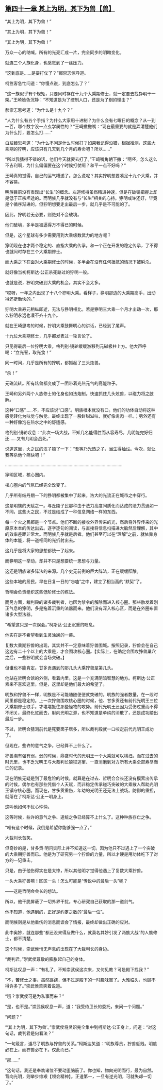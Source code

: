 ## [第四十一章 其上为明，其下为兽【兽】](https://www.xxbiquge.com/11_11207/9240986.html)


  “其上为明，其下为兽！”

  “其上为明，其下为兽！”

  “其上为明，其下为兽！”

  万众一心的呐喊。所有的光亮汇成一片，完全同步的明暗变化。

  就连三个人族化身，也感觉到了一丝压力。

  “这到底是……是要打仗了？”郝崇志惊呼道。

  柯笠客急忙问道：“你慢点说，到底怎么了？”

  “这一族似乎有个规矩，只要同时存在十九个大乘期修士，就一定要去找狰明干一架。”王崎脸色沉静：“不知道是为了控制人口，还是为了别的理由？”

  郝崇志思考道：“为什么是十九个？”

  “人为什么有五个手指？为什么大家用十进制？为什么会有七曜日的概念？从一到一百，哪个数字没一点玄学属性的？”王崎撇撇嘴：“现在最重要的就是弄清楚他们为什么打，要怎么打……”

  白芨臻思考道：“为什么不问是什么时候打？如果我记得没错，根据推测，这些大乘期的狞明，应该只有几天到几个月的寿命吧？所以……”

  “所以我猜得不错的话，他们今天就要去打了。”王崎嘴角朝下撇：“啊呸，怎么这么不吉利啊，为什么偏偏要在这个时候打仗啊？和平一点不好吗？”

  王崎真的觉得，自己的运气糟透了。怎么说呢？其实狞明想要凑足十九个大乘，并不容易。

  明族目前没有表现出“长生”的概念。左道修持虽然精进神速，但是在破镜把握上却是低于正宗坦途的。而明族几乎就没有与“长生”相关的心持。狰明或许还好，毕竟是个循序渐进的，但狞明想要走出最后一步，就几乎是不可能的了。

  因此，狞明若无必要，则绝对不会破境。

  他们破境，多半是被逼得万不得已的时候。

  但是，这个星球有多少需要用到大乘级数武力的地方呢？

  狰明现在也才两个稳定的、直指大乘的传承，和一个正在开发的稳定传承，了不得也就同时存在三个大乘期修士。

  而大乘之下在面对大乘期修士的时候，多半会在没有任何抵抗的情况下被瞬杀。

  就好像当初柯斯达·公正杀死路过的狞明一般。

  也就是说，狞明突破到大乘的机会，其实不会太多。

  “哎呀，一年之内出现了十八个狞明大乘。看样子，狰明那边的大乘期高手，出动得还挺勤快的。”

  狞明大乘寿元稍纵即逝，无法与狰明相比。若是狰明三大乘一个月才出动一次，那么狞明永远也凑不齐十九个。

  就在王崎思考的时候，狞明大乘鼓舞明心的讲话，已经到了尾声。

  十九位大乘期修士，几乎都发表过一轮言论了。

  只见得最后一位狞明大乘，格列别·镜轮缓缓游移到元磁极柱上方。他大声呼喝：“立光誓，取光食！”

  同一时间，几乎是所有的狞明，都抓起了三头炫兽。

  “杀！”

  元磁流转。所有炫兽都变成了一团带着光热元气的高能粒子。

  王崎和另外两个人族修士的化身也如法炮制，快速抓住几头炫兽，以磁力将之肢解。

  这种“口感”……不，不应该说“口感”。明族根本就没有口。他们的功体自动将这种感觉转化为味觉与触觉。最终出现了一股鲜甜滋味，就好像禽肉一样。；另外还有一种好像泡在热水之中的舒适感。

  格列别·镜轮叹息：“此次一场大战，不知几名能得胜而从容寿尽，几明能完好归还……又有几明会战死。”

  说道这里，火之民的汉子顿了一下：“吾等乃光热之子，当生得灿烂。今次，就让我等杀他个痛快吧！”

  ……………………………………………………………………………………

  狰明区域，核心圈内。

  核心圈内的气氛已经完全改变了。

  几乎所有结丹期一下的狰明都被集中了起来。浩大的光流正在城市之中穿行。

  这是明族的天赋之一。与丘陵子民那种由于法力高度同质化而达成的法力贯通如一不同，这些火之民，不过是结成了一种信息网络一样的东西。

  每一个火之民都是一个节点。他们不断的接收外界传来的光，然后将外界传来的光原原本本的传达出去。逐字逐句的阅读，与直接将信息扫描进大脑然后理解，其中的效率差距非常大。而明族几乎就是后者。他们甚至可以在“理解”之前，就依靠身体的本能，将一道相同的光折射出去。

  这几乎是将大家的思想都统一了起来。

  而狰明这一举动，却并不只是想要统一思想与力量。

  这还是明族诸多阵法的来源。几个史无前例的巨大阵法，正在缓缓酝酿。

  这些本地的居民，早在日复一日的“唠嗑”之中，建立了相当高的“默契”了。

  哲明会负责组织这些低阶修士的练法。

  而另方面，裁判殿的诸多裁判者，也因为禁令的解除而进入核心圈。那些散发着刚正气息的狰明，多是拖着沉重的法器而来。他们没有深入核心区，而是在外圈布置诸多大型法器。

  “希望这只是一次误会。”柯斯达·公正沉重的叹息。

  他实在是不希望看到生灵涂炭的一幕。

  复数大乘期狞兽的出现，其实并不一定意味着狞兽围城。按照记录，狞兽会在自己这边有二十个以上的大乘是，才会围攻核心圈。【实际上，在确定会围攻狰兽巢穴之后，一些狞明就会当场突破。】

  但谁也不能肯定，甘多贡遇到的那几头大乘狞兽是第几头。

  他站在哲明会馆的外侧，看着内里。这是一个充满阴暗智慧的地方。柯斯达·公正素来不喜欢这里。但是，这里却是他们最大的希望了。

  明族和狞兽不一样，明族是不可能随随便便就突破的。明族的强者数量，在一段时间里都是稳定的。上一次狞兽围攻核心圈的时候，他、甘多贡还有前代光明王三位大乘期修士联手，才堪堪抵住那些怪物的攻势。前代光明王还因为受伤过重而不得不闭关，最终化虹而去，射向光明之源，也不知道是单纯的消散了，还是成功踏出最后一步。

  不过，哲明会猜测前代是死要面子居多，所以裁判殿就一口咬定前代光明王成功了。

  但现在，些许的意气之争，已经算不上什么了。

  狞兽潮有强有弱，弱的时候，鼎盛时代的光明王一个大乘就可以横扫。而在过去的时光里，也不乏光明王与大裁判长狼狈逃窜、一直消磨到对方所有大乘全部寿尽而亡的记录。

  现在明族无疑是到了最危险的时候。就算是在过去、哲明会会长还没有摸索出传承的时候，偶尔也有那些凭借个人天赋，而非稳定传承碰巧突破的大乘散人帮助光明王镇守核心圈。而现在，甘多贡重伤，年幼的光明王还无法上战场。防御的重担，就落在了柯斯达·公正一明身上。

  这叫他如何不忧心忡忡。

  这等时候，些许的意气之争、道统之争已经算不上什么了。这种种族存亡之争。

  “唯有这个时候，我倒是希望你能够强一点了。”

  大裁判长苦笑。

  但奇妙的是，甘多贡·明问实际上并不知道这一切。因为他只不过遇上了一个突破的大乘期狞兽而已。他是为了研究另一个狞兽的力量，所以才硬是用功体吃下了对方的一记重击。

  只是，由于他伤得实在是太惨，所以其他明才觉得他遇上了复数大乘狞兽。

  一头大乘狞兽嘛！区区一头！怎么可能是“传说中的最后一头”呢？

  ——这是哲明会会长的想法。

  所以，他干脆屏蔽了一切外界干扰，专心研究自己获取的那一道剑气。

  他不知道，他遇到的，正好是约定之数的“最后一位”。

  而明族则是从他重伤的消息而误会了情报，最终却做出正确的应对。

  此中奥妙，就连那些“都还没来得及做什么，就莫名其妙引发了两族大战”的人族修士，都不清楚。

  这个时候，崇武侯悄无声息的出现在了大裁判长的身边。

  “裁判君。”崇武侯尊敬的膨胀起自己的身体。

  柯斯达叹息一声：“有礼了。不知崇武侯这次来，又何见教？可是殿下找我？”

  “不，苦修士之事，虽然蹊跷，但不过是殿下的一时趣味罢了。大难临头，也顾不得许多了。”崇武侯苦笑着说道。

  “哦？崇武侯可是为私事而来？”

  “是，也不是。”崇武侯叹息一声，道：“我受侍卫长的委托，来问一个问题。”

  “问题？”

  “‘其上为明，其下为兽’。”崇武侯将灵识完全集中到柯斯达·公正身上，问道：“对这句话，裁判君是何看法？”

  “一句箴言，道尽了明族与狞兽的关系。”柯斯达笑道：“明族尊贵，狞兽低贱。明族必在上，而狞兽必在下。仅此而已。”

  “那……”

  “这句话，我还是奉劝诸位不要动歪脑筋了。你也知，物向光明而行，最为自然。背向光明，则举步维艰【领会精神】。正道第一，一旦有逆光明，可就失却一切了。”
